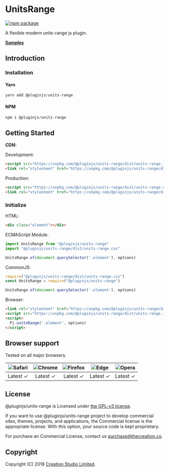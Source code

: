 # UnitsRange

[![npm package](https://img.shields.io/npm/v/@pluginjs/units-range.svg)](https://www.npmjs.com/package/@pluginjs/units-range)

A flexible modern units-range js plugin.

**[Samples](https://codesandbox.io/s/github/pluginjs/pluginjs/tree/master/modules/unitsRange/samples)**

## Introduction

### Installation

#### Yarn

```javascript
yarn add @pluginjs/units-range
```

#### NPM

```javascript
npm i @pluginjs/units-range
```

## Getting Started

**CDN:**

Development:

```html
<script src="https://unpkg.com/@pluginjs/units-range/dist/units-range.js"></script>
<link rel="stylesheet" href="https://unpkg.com/@pluginjs/units-range/dist/units-range.css">
```

Production:

```html
<script src="https://unpkg.com/@pluginjs/units-range/dist/units-range.min.js"></script>
<link rel="stylesheet" href="https://unpkg.com/@pluginjs/units-range/dist/units-range.min.css">
```

### Initialize

HTML:

```html
<div class="element"></div>
```

ECMAScript Module:

```javascript
import UnitsRange from "@pluginjs/units-range"
import "@pluginjs/units-range/dist/units-range.css"

UnitsRange.of(document.querySelector('.element'), options)
```

CommonJS:

```javascript
require("@pluginjs/units-range/dist/units-range.css")
const UnitsRange = require("@pluginjs/units-range")

UnitsRange.of(document.querySelector('.element'), options)
```

Browser:

```html
<link rel="stylesheet" href="https://unpkg.com/@pluginjs/units-range/dist/units-range.css">
<script src="https://unpkg.com/@pluginjs/units-range/dist/units-range.js"></script>
<script>
  Pj.unitsRange('.element', options)
</script>
```

## Browser support

Tested on all major browsers.

| <img src="https://raw.githubusercontent.com/alrra/browser-logos/master/src/safari/safari_32x32.png" alt="Safari"> | <img src="https://raw.githubusercontent.com/alrra/browser-logos/master/src/chrome/chrome_32x32.png" alt="Chrome"> | <img src="https://raw.githubusercontent.com/alrra/browser-logos/master/src/firefox/firefox_32x32.png" alt="Firefox"> | <img src="https://raw.githubusercontent.com/alrra/browser-logos/master/src/edge/edge_32x32.png" alt="Edge"> | <img src="https://raw.githubusercontent.com/alrra/browser-logos/master/src/opera/opera_32x32.png" alt="Opera"> |
|:--:|:--:|:--:|:--:|:--:|
| Latest ✓ | Latest ✓ | Latest ✓ | Latest ✓ | Latest ✓ |

## License

@pluginjs/units-range is Licensed under [the GPL-v3 license](LICENSE).

If you want to use @pluginjs/units-range project to develop commercial sites, themes, projects, and applications, the Commercial license is the appropriate license. With this option, your source code is kept proprietary.

For purchase an Commercial License, contact us purchase@thecreation.co.

## Copyright

Copyright (C) 2018 [Creation Studio Limited](creationstudio.com).